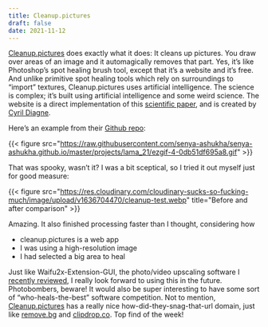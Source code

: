 ```yaml
---
title: Cleanup.pictures
draft: false
date: 2021-11-12
---
```


[Cleanup.pictures](https://cleanup.pictures/) does exactly what it does: It cleans up pictures. You draw over areas of an image and it automagically removes that part. Yes, it’s like Photoshop’s spot healing brush tool, except that it’s a website and it’s free. And unlike primitive spot healing tools which rely on surroundings to “import” textures, Cleanup.pictures uses artificial intelligence. The science is complex; it’s built using artificial intelligence and some weird science. The website is a direct implementation of this [scientific paper](https://arxiv.org/pdf/2109.07161.pdf), and is created by [Cyril Diagne](https://twitter.com/cyrildiagne).

Here’s an example from their [Github repo](https://saic-mdal.github.io/lama-project/):

{{< figure src="https://raw.githubusercontent.com/senya-ashukha/senya-ashukha.github.io/master/projects/lama_21/ezgif-4-0db51df695a8.gif" >}}

That was spooky, wasn’t it? I was a bit sceptical, so I tried it out myself just for good measure:

{{< figure src="https://res.cloudinary.com/cloudinary-sucks-so-fucking-much/image/upload/v1636704470/cleanup-test.webp" title="Before and after comparison" >}}

Amazing. It also finished processing faster than I thought, considering how
- cleanup.pictures is a web app
- I was using a high-resolution image
- I had selected a big area to heal

Just like Waifu2x-Extension-GUI, the photo/video upscaling software I [recently reviewed](../waifu2), I really look forward to using this in the future. Photobombers, beware! It would also be super interesting to have some sort of “who-heals-the-best” software competition. Not to mention, [Cleanup.pictures](https://cleanup.pictures/) has a really nice how-did-they-snag-that-url domain, just like [remove.bg](https://remove.bg/) and [clipdrop.co](https://clipdrop.co/). Top find of the week!

